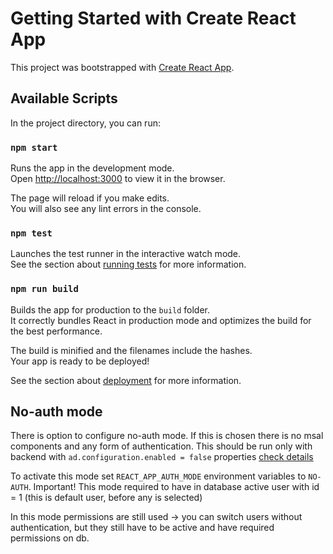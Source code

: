 # Getting Started with Create React App

This project was bootstrapped with [Create React App](https://github.com/facebook/create-react-app).

## Available Scripts

In the project directory, you can run:

### `npm start`

Runs the app in the development mode.\
Open [http://localhost:3000](http://localhost:3000) to view it in the browser.

The page will reload if you make edits.\
You will also see any lint errors in the console.

### `npm test`

Launches the test runner in the interactive watch mode.\
See the section about [running tests](https://facebook.github.io/create-react-app/docs/running-tests) for more information.

### `npm run build`

Builds the app for production to the `build` folder.\
It correctly bundles React in production mode and optimizes the build for the best performance.

The build is minified and the filenames include the hashes.\
Your app is ready to be deployed!

See the section about [deployment](https://facebook.github.io/create-react-app/docs/deployment) for more information.

## No-auth mode

There is option to configure no-auth mode. If this is chosen there is no msal components and any form of authentication.
This should be run only with backend with `ad.configuration.enabled = false` properties [check details](../readme.md#application-without-active-directory)

To activate this mode set `REACT_APP_AUTH_MODE` environment variables to `NO-AUTH`. 
Important! This mode required to have in database active user with id = 1 (this is default user, before any is selected)

In this mode permissions are still used -> you can switch users without authentication, but they still have to be active
and have required permissions on db.